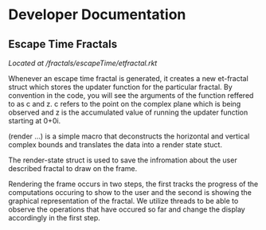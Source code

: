 # Developer Documentation


## Escape Time Fractals
_Located at /fractals/escapeTime/etfractal.rkt_

Whenever an escape time fractal is generated, it creates a new et-fractal struct which stores the updater function for the particular 
fractal. By convention in the code, you will see the arguments of the function reffered to as c and z. c refers to the point on the complex
plane which is being observed and z is the accumulated value of running the updater function starting at 0+0i.

(render ...) is a simple macro that deconstructs the horizontal and vertical complex bounds and translates the data into
a render state stuct.

The render-state struct is used to save the infromation about the user described fractal to draw on the frame. 

Rendering the frame occurs in two steps, the first tracks the progress of the computations occuring to show to the user and the second
is showing the graphical representation of the fractal. We utilize threads to be able to observe the operations that have occured so far and
change the display accordingly in the first step.






